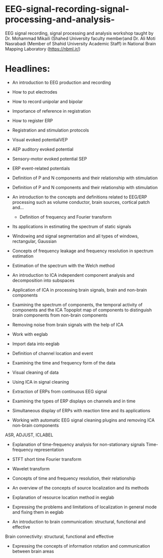 # EEG-signal-recording-signal-processing-and-analysis-
EEG signal recording, signal processing and analysis workshop taught by Dr. Mohammad Mikaili (Shahed University faculty member)and Dr. Ali Moti Nasrabadi (Member of Shahid University Academic Staff) in National Brain Mapping Laboratory (https://nbml.ir/) 

# Headlines:

- An introduction to EEG production and recording

- How to put electrodes

- How to record unipolar and bipolar

- Importance of reference in registration

- How to register ERP

- Registration and stimulation protocols

- Visual evoked potentialVEP

- AEP auditory evoked potential

- Sensory-motor evoked potential SEP
- ERP event-related potentials

- Definition of P and N components and their relationship with stimulation

- Definition of P and N components and their relationship with stimulation

- An introduction to the concepts and definitions related to EEG/ERP processing such as volume conductor, brain sources, cortical patch and...

  - Definition of frequency and Fourier transform

- Its applications in estimating the spectrum of static signals

- Windowing and signal segmentation and all types of windows, rectangular, Gaussian

- Concepts of frequency leakage and frequency resolution in spectrum estimation

- Estimation of the spectrum with the Welch method

- An introduction to ICA independent component analysis and decomposition into subspaces

- Application of ICA in processing brain signals, brain and non-brain components

- Examining the spectrum of components, the temporal activity of components and the ICA Topoplot map of components to distinguish brain components from non-brain components

- Removing noise from brain signals with the help of ICA

- Work with eeglab

- Import data into eeglab

- Definition of channel location and event

- Examining the time and frequency form of the data

- Visual cleaning of data

- Using ICA in signal cleaning

- Extraction of ERPs from continuous EEG signal

- Examining the types of ERP displays on channels and in time

- Simultaneous display of ERPs with reaction time and its applications

- Working with automatic EEG signal cleaning plugins and removing ICA non-brain components

ASR, ADJUST, ICLABEL

  - Explanation of time-frequency analysis for non-stationary signals Time-frequency representation

- STFT short time Fourier transform

- Wavelet transform

- Concepts of time and frequency resolution, their relationship

- An overview of the concepts of source localization and its methods

- Explanation of resource location method in eeglab

- Expressing the problems and limitations of localization in general mode and fixing them in eeglab

- An introduction to brain communication: structural, functional and effective

Brain connectivity: structural, functional and effective

- Expressing the concepts of information rotation and communication between brain areas
